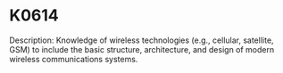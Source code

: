 # K0614
Description: Knowledge of wireless technologies (e.g., cellular, satellite, GSM) to include the basic structure, architecture, and design of modern wireless communications systems.
